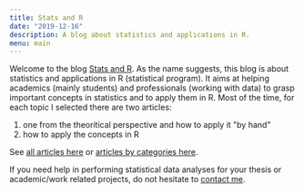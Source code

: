 ```yaml
---
title: Stats and R
date: "2019-12-16"
description: A blog about statistics and applications in R.
menu: main
---
```


Welcome to the blog [Stats and R](/). As the name suggests, this blog is about statistics and applications in R (statistical program). It aims at helping academics (mainly students) and professionals (working with data) to grasp important concepts in statistics and to apply them in R. Most of the time, for each topic I selected there are two articles: 

1. one from the theoritical perspective and how to apply it "by hand"
2. how to apply the concepts in R

See [all articles here](/blog/) or [articles by categories here](/categories/).

If you need help in performing statistical data analyses for your thesis or academic/work related projects, do not hesitate to [contact me]("/contact/").
